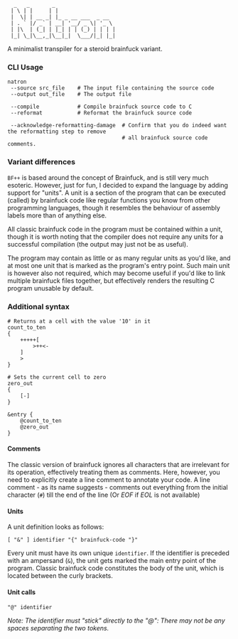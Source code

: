 ```ebnf
  _   _       _                   
 | \ | |     | |                  
 |  \| | __ _| |_ _ __ ___  _ __  
 | . ` |/ _` | __| '__/ _ \| '_ \ 
 | |\  | (_| | |_| | | (_) | | | |
 |_| \_|\__,_|\__|_|  \___/|_| |_|
```

A minimalist transpiler for a steroid brainfuck variant.

### CLI Usage

```shell
natron
 --source src_file    # The input file containing the source code
 --output out_file    # The output file
 
 --compile            # Compile brainfuck source code to C
 --reformat           # Reformat the brainfuck source code
 
 --acknowledge-reformatting-damage  # Confirm that you do indeed want the reformatting step to remove
                                    # all brainfuck source code comments.
```

### Variant differences

`BF++` is based around the concept of Brainfuck, and is still very much esoteric.
However, just for fun, I decided to expand the language by adding support for "units".
A unit is a section of the program that can be executed (called) by brainfuck code like regular functions
you know from other programming languages, though it resembles the behaviour of assembly labels more than of anything
else.

All classic brainfuck code in the program must be contained within a unit, though it is worth noting that the
compiler does not require any units for a successful compilation (the output may just not be as useful).

The program may contain as little or as many regular units as you'd like, and at most one unit that is marked as the
program's entry point. Such main unit is however also not required, which may become useful if you'd like to
link multiple brainfuck files together, but effectively renders the resulting C program unusable by default.

### Additional syntax
```brainfuck
# Returns at a cell with the value '10' in it
count_to_ten
{
    +++++[
        >++<-
    ]
    >
}

# Sets the current cell to zero
zero_out
{
    [-]
}

&entry {
    @count_to_ten
    @zero_out
}
```

#### Comments
The classic version of brainfuck ignores all characters that are irrelevant for its operation, effectively
treating them as comments. Here, however, you need to explicitly create a line comment to annotate your
code. A line comment - as its name suggests - comments out everything from the initial character (`#`) till the
end of the line (Or _EOF_ if _EOL_ is not available)

#### Units
A unit definition looks as follows:
```ebnf
[ "&" ] identifier "{" brainfuck-code "}"
```
Every unit must have its own unique `identifier`. If the identifier is preceded with an ampersand (`&`),
the unit gets marked the main entry point of the program. Classic brainfuck code constitutes the body of the unit, which
is located between the curly brackets.

#### Unit calls
```ebnf
"@" identifier
```
_Note: The identifier must "stick" directly to the "@": There may not be any spaces separating the two tokens._